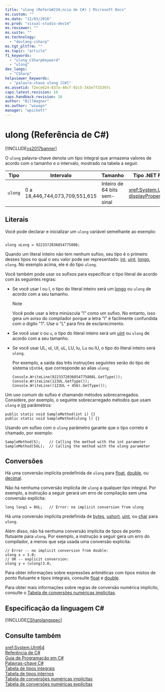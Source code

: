 ```yaml
---
title: "ulong (Refer&#234;ncia de C#) | Microsoft Docs"
ms.custom: ""
ms.date: "12/03/2016"
ms.prod: "visual-studio-dev14"
ms.reviewer: ""
ms.suite: ""
ms.technology: 
  - "devlang-csharp"
ms.tgt_pltfrm: ""
ms.topic: "article"
f1_keywords: 
  - "ulong_CSharpKeyword"
  - "ulong"
dev_langs: 
  - "CSharp"
helpviewer_keywords: 
  - "palavra-chave ulong [C#]"
ms.assetid: f2ece624-837a-40cf-92c5-343e7f33397c
caps.latest.revision: 16
caps.handback.revision: 16
author: "BillWagner"
ms.author: "wiwagn"
manager: "wpickett"
---
```

# ulong (Refer&#234;ncia de C#)
[!INCLUDE[vs2017banner](../../../csharp/includes/vs2017banner.md)]

O `ulong` palavra\-chave denota um tipo integral que armazena valores de acordo com o tamanho e o intervalo, mostrado na tabela a seguir.  
  
|Tipo|Intervalo|Tamanho|Tipo .NET Framework|  
|----------|---------------|-------------|-------------------------|  
|`ulong`|0 a 18,446,744,073,709,551,615|Inteiro de 64 bits sem\-sinal|<xref:System.UInt64?displayProperty=fullName>|  
  
## Literais  
 Você pode declarar e inicializar um `ulong` variável semelhante ao exemplo:  
  
```  
  
ulong uLong = 9223372036854775808;  
```  
  
 Quando um literal inteiro não tem nenhum sufixo, seu tipo é o primeiro desses tipos no qual o seu valor pode ser representado:  [int](../../../csharp/language-reference/keywords/int.md),  [uint](../../../csharp/language-reference/keywords/uint.md),  [longo](../../../csharp/language-reference/keywords/long.md), `ulong`.  No exemplo acima, ele é do tipo `ulong`.  
  
 Você também pode usar os sufixos para especificar o tipo literal de acordo com às seguintes regras:  
  
-   Se você usar l ou l, o tipo do literal inteiro será um  [longo](../../../csharp/language-reference/keywords/long.md) ou `ulong` de acordo com a seu tamanho.  
  
    > [!NOTE]
    >  Você pode usar a letra minúscula "l" como um sufixo.  No entanto, isso gera um aviso do compilador porque a letra "l" é facilmente confundida com o dígito "1". Use o "L" para fins de esclarecimento.  
  
-   Se você usar `U` ou `u`, o tipo do literal inteiro será um  [uint](../../../csharp/language-reference/keywords/uint.md) ou `ulong` de acordo com a seu tamanho.  
  
-   Se você usar UL, ul, Ul, uL, LU, lu, Lu ou lU, o tipo do literal inteiro será `ulong`.  
  
     Por exemplo, a saída das três instruções seguintes serão do tipo de sistema `UInt64`, que corresponde ao alias `ulong`:  
  
    ```  
    Console.WriteLine(9223372036854775808L.GetType());  
    Console.WriteLine(123UL.GetType());  
    Console.WriteLine((123UL + 456).GetType());  
    ```  
  
 Um uso comum do sufixo é chamando métodos sobrecarregados.  Considere, por exemplo, o seguinte sobrecarregado métodos que usam `ulong` e  [int](../../../csharp/language-reference/keywords/int.md) parâmetros:  
  
```  
public static void SampleMethod(int i) {}  
public static void SampleMethod(ulong l) {}  
```  
  
 Usando um sufixo com o `ulong` parâmetro garante que o tipo correto é chamado, por exemplo:  
  
```  
SampleMethod(5);    // Calling the method with the int parameter  
SampleMethod(5UL);  // Calling the method with the ulong parameter  
```  
  
## Conversões  
 Há uma conversão implícita predefinida de `ulong` para  [float](../../../csharp/language-reference/keywords/float.md),  [double](../../../csharp/language-reference/keywords/double.md), ou  [decimal](../../../csharp/language-reference/keywords/decimal.md).  
  
 Não há nenhuma conversão implícita de `ulong` a qualquer tipo integral.  Por exemplo, a instrução a seguir gerará um erro de compilação sem uma conversão explícita:  
  
```  
long long1 = 8UL;   // Error: no implicit conversion from ulong  
```  
  
 Há uma conversão implícita predefinida de  [bytes](../../../csharp/language-reference/keywords/byte.md),  [ushort](../../../csharp/language-reference/keywords/ushort.md),  [uint](../../../csharp/language-reference/keywords/uint.md), ou  [char](../../../csharp/language-reference/keywords/char.md) para `ulong`.  
  
 Além disso, não há nenhuma conversão implícita de tipos de ponto flutuante para `ulong`.  Por exemplo, a instrução a seguir gera um erro do compilador, a menos que seja usada uma conversão explícita:  
  
```  
// Error -- no implicit conversion from double:  
ulong x = 3.0;  
// OK -- explicit conversion:  
ulong y = (ulong)3.0;    
```  
  
 Para obter informações sobre expressões aritméticas com tipos mistos de ponto flutuante e tipos integrais, consulte  [float](../../../csharp/language-reference/keywords/float.md) e  [double](../../../csharp/language-reference/keywords/double.md).  
  
 Para obter mais informações sobre regras de conversão numérica implícito, consulte o [Tabela de conversões numéricas implícitas](../../../csharp/language-reference/keywords/implicit-numeric-conversions-table.md).  
  
## Especificação da linguagem C\#  
 [!INCLUDE[CSharplangspec](../../../csharp/language-reference/keywords/includes/csharplangspec_md.md)]  
  
## Consulte também  
 <xref:System.UInt64>   
 [Referência de C\#](../../../csharp/language-reference/index.md)   
 [Guia de Programação em C\#](../../../csharp/programming-guide/index.md)   
 [Palavras\-chave C\#](../../../csharp/language-reference/keywords/index.md)   
 [Tabela de tipos integrais](../../../csharp/language-reference/keywords/integral-types-table.md)   
 [Tabela de tipos internos](../../../csharp/language-reference/keywords/built-in-types-table.md)   
 [Tabela de conversões numéricas implícitas](../../../csharp/language-reference/keywords/implicit-numeric-conversions-table.md)   
 [Tabela de conversões numéricas explícitas](../../../csharp/language-reference/keywords/explicit-numeric-conversions-table.md)